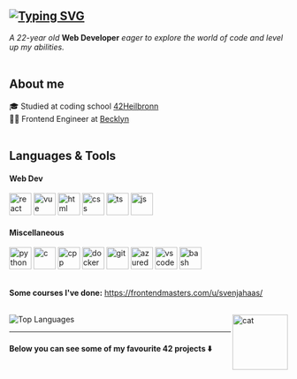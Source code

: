 <a href="https://git.io/typing-svg"><img src="https://readme-typing-svg.demolab.com?font=Fira+Code&size=30&duration=3500&pause=1000&color=69C7FF&background=102A3A00&vCenter=true&&repeat=false&random=false&width=570&lines=Hi,+I'm+Svenja+%F0%9F%90%B3" alt="Typing SVG" /></a>
---

<i>A 22-year old</i> <b>Web Developer</b> <i>eager to explore the world of code and level up my abilities.</i> <br><br>

## About me
🎓 Studied at coding school [42Heilbronn](https://www.42heilbronn.de/) <br>
👩‍💻 Frontend Engineer at [Becklyn](https://becklyn.com/)
<br><br>

## Languages & Tools

<div>
  <h4>Web Dev</h4>
  <img src="https://cdn.jsdelivr.net/gh/devicons/devicon@latest/icons/react/react-original.svg" title="react" alt="react" width="40" height="40"/>
  <img src="https://cdn.jsdelivr.net/gh/devicons/devicon/icons/vuejs/vuejs-original.svg" title="vue" alt="vue" width="40" height="40"/>
  <img src="https://cdn.jsdelivr.net/gh/devicons/devicon@latest/icons/html5/html5-plain.svg" title="html" alt="html" width="40" height="40" />
  <img src="https://cdn.jsdelivr.net/gh/devicons/devicon@latest/icons/css3/css3-plain.svg" title="css" alt="css" width="40" height="40" />
  <img src="https://cdn.jsdelivr.net/gh/devicons/devicon/icons/typescript/typescript-plain.svg" title="ts" alt="ts" width="40" height="40"/>
  <img src="https://cdn.jsdelivr.net/gh/devicons/devicon/icons/javascript/javascript-plain.svg" title="js" alt="js" width="40" height="40"/>
  <h4>Miscellaneous</h4>
  <img src="https://cdn.jsdelivr.net/gh/devicons/devicon@latest/icons/python/python-original.svg" title="python" alt="python" width="40" height="40" />
  <img src="https://cdn.jsdelivr.net/gh/devicons/devicon/icons/c/c-plain.svg" title="c" alt="c" width="40" height="40"/>     
  <img src="https://cdn.jsdelivr.net/gh/devicons/devicon/icons/cplusplus/cplusplus-plain.svg" title="cpp" alt="cpp" width="40" height="40"/>
  <img src="https://cdn.jsdelivr.net/gh/devicons/devicon/icons/docker/docker-plain.svg" title="docker" alt="docker" width="40" height="40"/>
  <img src="https://cdn.jsdelivr.net/gh/devicons/devicon/icons/git/git-original.svg" title="git" alt="git" width="40" height="40"/>
  <img src="https://cdn.jsdelivr.net/gh/devicons/devicon@latest/icons/azuredevops/azuredevops-original.svg" title="azuredevops" alt="azuredevops" width="40" height="40" />
  <img src="https://cdn.jsdelivr.net/gh/devicons/devicon/icons/vscode/vscode-original.svg" title="vscode" alt="vscode" width="40" height="40"/>
  <img src="https://cdn.jsdelivr.net/gh/devicons/devicon/icons/bash/bash-plain.svg" title="bash" alt="bash" width="40" height="40"/>
</div>

<br>

<b>Some courses I've done:</b> https://frontendmasters.com/u/svenjahaas/

<br>

<img src="https://github-readme-stats.vercel.app/api/top-langs/?username=svenja-haas&layout=donut&langs_count=4&hide=makefile&theme=dark" alt="Top Languages">

<img src="https://64.media.tumblr.com/804bdb2472805155f91585622f55c1c9/c713732b9d4d4361-15/s1280x1920/bb80be58ef4cf54efc0234babbb1abe60f6044c8.jpg" title="cat" alt="cat" height="100" style="max-width: 100%;"  align="right">
</div>

---

#### Below you can see some of my favourite 42 projects ⬇️ 

